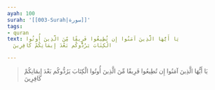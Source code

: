 ```yaml
---
ayah: 100
surah: '[[003-Surah|سورة]]'
tags:
- quran
text: يَا أَيُّهَا الَّذِينَ آمَنُوا إِن تُطِيعُوا فَرِيقًا مِّنَ الَّذِينَ أُوتُوا
  الْكِتَابَ يَرُدُّوكُم بَعْدَ إِيمَانِكُمْ كَافِرِينَ

---
```

> يَا أَيُّهَا الَّذِينَ آمَنُوا إِن تُطِيعُوا فَرِيقًا مِّنَ الَّذِينَ أُوتُوا الْكِتَابَ يَرُدُّوكُم بَعْدَ إِيمَانِكُمْ كَافِرِينَ
